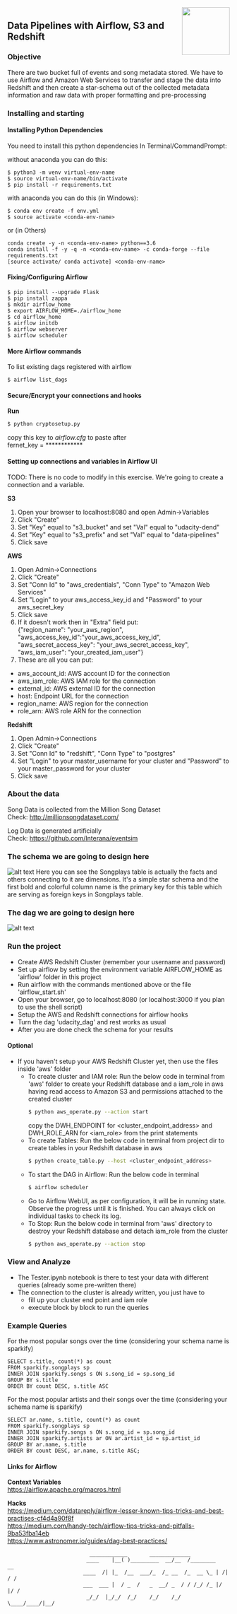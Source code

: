 <img align="right" src="https://airflow.apache.org/_images/pin_large.png" width=108>


## Data Pipelines with Airflow, S3 and Redshift

### Objective
There are two bucket full of events and song metadata stored. We have to
 use Airflow and Amazon Web Services to transfer and stage the data into
  Redshift and then create a star-schema out of the collected 
  metadata information and raw data with proper formatting and 
  pre-processing

### Installing and starting

#### Installing Python Dependencies
You need to install this python dependencies
In Terminal/CommandPrompt:  

without anaconda you can do this:
```
$ python3 -m venv virtual-env-name
$ source virtual-env-name/bin/activate
$ pip install -r requirements.txt
```
with anaconda you can do this (in Windows):
```
$ conda env create -f env.yml
$ source activate <conda-env-name>
```
or (in Others)
```
conda create -y -n <conda-env-name> python==3.6
conda install -f -y -q -n <conda-env-name> -c conda-forge --file requirements.txt
[source activate/ conda activate] <conda-env-name>
```
#### Fixing/Configuring Airflow
```
$ pip install --upgrade Flask
$ pip install zappa
$ mkdir airflow_home
$ export AIRFLOW_HOME=./airflow_home
$ cd airflow_home
$ airflow initdb
$ airflow webserver
$ airflow scheduler
```

#### More Airflow commands
To list existing dags registered with airflow
```
$ airflow list_dags
```

#### Secure/Encrypt your connections and hooks
**Run**
```bash
$ python cryptosetup.py
```
copy this key to *airflow.cfg* to paste after   
fernet_key = ************

#### Setting up connections and variables in Airflow UI
TODO: There is no code to modify in this exercise. We're going to 
create a connection and a variable.  

**S3**
1. Open your browser to localhost:8080 and open Admin->Variables
2. Click "Create"
3. Set "Key" equal to "s3_bucket" and set "Val" equal to "udacity-dend"
4. Set "Key" equal to "s3_prefix" and set "Val" equal to "data-pipelines"
5. Click save  

**AWS**
1. Open Admin->Connections
2. Click "Create"
3. Set "Conn Id" to "aws_credentials", "Conn Type" to "Amazon Web Services"
4. Set "Login" to your aws_access_key_id and "Password" to your aws_secret_key
5. Click save
6. If it doesn't work then in "Extra" field put:  
{"region_name": "your_aws_region", "aws_access_key_id":"your_aws_access_key_id", "aws_secret_access_key": "your_aws_secret_access_key", "aws_iam_user": "your_created_iam_user"} 
7. These are all you can put:
- aws_account_id: AWS account ID for the connection
- aws_iam_role: AWS IAM role for the connection
- external_id: AWS external ID for the connection
- host: Endpoint URL for the connection
- region_name: AWS region for the connection
- role_arn: AWS role ARN for the connection

**Redshift**
1. Open Admin->Connections
2. Click "Create"
3. Set "Conn Id" to "redshift", "Conn Type" to "postgres"
4. Set "Login" to your master_username for your cluster and "Password" 
to your master_password for your cluster
5. Click save

### About the data
Song Data is collected from the Million Song Dataset   
Check: http://millionsongdataset.com/

Log Data is generated artificially  
Check: https://github.com/Interana/eventsim

### The schema we are going to design here
![alt text](img/schema.png)
Here you can see the Songplays table is actually the facts and others 
connecting to it are dimensions. It's a simple star schema and the first
 bold and colorful column name is the primary key for this table which 
 are serving as foreign keys in Songplays table.
 
### The dag we are going to design here
![alt text](img/example-dag.png)

### Run the project
- Create AWS Redshift Cluster (remember your username and password)
- Set up airflow by setting the environment variable AIRFLOW_HOME as 
'airflow' folder in this project
- Run airflow with the commands mentioned above or the file 'airflow_start.sh'
- Open your browser, go to localhost:8080 (or localhost:3000 if you plan to use the shell script)
- Setup the AWS and Redshift connections for airflow hooks
- Turn the dag 'udacity_dag' and rest works as usual
- After you are done check the schema for your results

#### Optional
- If you haven't setup your AWS Redshift Cluster yet, then use the files
 inside 'aws' folder 
    - To create cluster and IAM role: Run the below code in terminal from 'aws' folder to create your Redshift database and a
        iam_role in aws having read access to Amazon S3 and permissions 
        attached to the created cluster
        ```bash
        $ python aws_operate.py --action start
        ```
        copy the DWH_ENDPOINT for <cluster_endpoint_address> and DWH_ROLE_ARN 
        for <iam_role> from the print statements 
    - To create Tables: Run the below code in terminal from project dir to create tables in your Redshift database
        in aws 
        ```bash
        $ python create_table.py --host <cluster_endpoint_address>
    - To start the DAG in Airflow: Run the below code in terminal
        ```bash
        $ airflow scheduler   
        ```
    - Go to Airflow WebUI, as per configuration, it will be in running 
        state. Observe the progress until it is finished. You can always 
        click on individual tasks to check its log.
    - To Stop: Run the below code in terminal from 'aws' directory to destroy your Redshift database and
        detach iam_role from the cluster 
        ```bash
        $ python aws_operate.py --action stop
        ```


### View and Analyze
- The Tester.ipynb notebook is there to test your data with different
queries (already some pre-written there)
- The connection to the cluster is already written, you just have to
    - fill up your cluster end point and iam role
    - execute block by block to run the queries
    
### Example Queries
For the most popular songs over the time (considering your schema name 
is sparkify)
```
SELECT s.title, count(*) as count
FROM sparkify.songplays sp
INNER JOIN sparkify.songs s ON s.song_id = sp.song_id
GROUP BY s.title
ORDER BY count DESC, s.title ASC
```
For the most popular artists and their songs over the time (considering 
your schema name is sparkify)
```
SELECT ar.name, s.title, count(*) as count
FROM sparkify.songplays sp
INNER JOIN sparkify.songs s ON s.song_id = sp.song_id
INNER JOIN sparkify.artists ar ON ar.artist_id = sp.artist_id
GROUP BY ar.name, s.title
ORDER BY count DESC, ar.name, s.title ASC;
```

#### Links for Airflow
**Context Variables**  
https://airflow.apache.org/macros.html

**Hacks**  
https://medium.com/datareply/airflow-lesser-known-tips-tricks-and-best-practises-cf4d4a90f8f  
https://medium.com/handy-tech/airflow-tips-tricks-and-pitfalls-9ba53fba14eb  
https://www.astronomer.io/guides/dag-best-practices/

```
                          ____________       _____________
                         ____    |__( )_________  __/__  /________      __
                        ____  /| |_  /__  ___/_  /_ __  /_  __ \_ | /| / /
                        ___  ___ |  / _  /   _  __/ _  / / /_/ /_ |/ |/ /
                         _/_/  |_/_/  /_/    /_/    /_/  \____/____/|__/
```